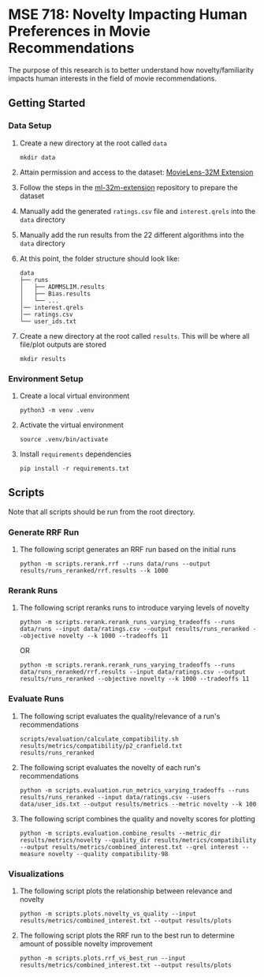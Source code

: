 # MSE 718: Novelty Impacting Human Preferences in Movie Recommendations

The purpose of this research is to better understand how novelty/familiarity impacts human interests in the field of movie recommendations.

## Getting Started

### Data Setup

1. Create a new directory at the root called `data`
    ```
    mkdir data
    ```

2. Attain permission and access to the dataset: [MovieLens-32M Extension](https://uwaterlooir.github.io/datasets/ml-32m-extension)

3. Follow the steps in the [ml-32m-extension](https://github.com/UWaterlooIR/ml-32m-extension) repository to prepare the dataset

4. Manually add the generated `ratings.csv` file and `interest.qrels` into the `data` directory

5. Manually add the run results from the 22 different algorithms into the `data` directory

6. At this point, the folder structure should look like:
    ```
    data
    ├── runs
    │   ├── ADMMSLIM.results
    │   ├── Bias.results
    │   └── ...
    │── interest.qrels
    │── ratings.csv
    └── user_ids.txt
    ```

7. Create a new directory at the root called `results`. This will be where all file/plot outputs are stored 
    ```
    mkdir results
    ```

### Environment Setup

1. Create a local virtual environment
    ```
    python3 -m venv .venv
    ```

2. Activate the virtual environment
    ```
    source .venv/bin/activate
    ```

3. Install `requirements` dependencies
    ```
    pip install -r requirements.txt
    ```

## Scripts

Note that all scripts should be run from the root directory.

### Generate RRF Run

1. The following script generates an RRF run based on the initial runs
    ```
    python -m scripts.rerank.rrf --runs data/runs --output results/runs_reranked/rrf.results --k 1000
    ```

### Rerank Runs

1. The following script reranks runs to introduce varying levels of novelty
    ```
    python -m scripts.rerank.rerank_runs_varying_tradeoffs --runs data/runs --input data/ratings.csv --output results/runs_reranked --objective novelty --k 1000 --tradeoffs 11
    ```
    OR
    ```
    python -m scripts.rerank.rerank_runs_varying_tradeoffs --runs data/runs_reranked/rrf.results --input data/ratings.csv --output results/runs_reranked --objective novelty --k 1000 --tradeoffs 11
    ```

### Evaluate Runs

1. The following script evaluates the quality/relevance of a run's recommendations
    ```
    scripts/evaluation/calculate_compatibility.sh results/metrics/compatibility/p2_cranfield.txt results/runs_reranked
    ```

2. The following script evaluates the novelty of each run's recommendations
    ```
    python -m scripts.evaluation.run_metrics_varying_tradeoffs --runs results/runs_reranked --input data/ratings.csv --users data/user_ids.txt --output results/metrics --metric novelty --k 100
    ```

3. The following script combines the quality and novelty scores for plotting
    ```
    python -m scripts.evaluation.combine_results --metric_dir results/metrics/novelty --quality_dir results/metrics/compatibility --output results/metrics/combined_interest.txt --qrel interest --measure novelty --quality compatibility-98
    ```

### Visualizations

1. The following script plots the relationship between relevance and novelty
    ```
    python -m scripts.plots.novelty_vs_quality --input results/metrics/combined_interest.txt --output results/plots
    ```

2. The following script plots the RRF run to the best run to determine amount of possible novelty improvement
    ```
    python -m scripts.plots.rrf_vs_best_run --input results/metrics/combined_interest.txt --output results/plots
    ```
